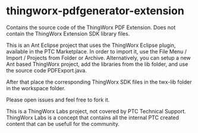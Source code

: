 # thingworx-pdfgenerator-extension
Contains the source code of the ThingWorx PDF Extension. Does not contain the ThingWorx Extension SDK library files.

This is an Ant Eclipse project that uses the ThingWorx Eclipse plugin, available in the PTC Marketplace.
In order to import it, use the File Menu / Import / Projects from Folder or Archive. Alternatively, you can setup a new Ant based ThingWorx project, add the libraries from the lib folder, and use the source code PDFExport.java.

After that place the corresponding ThingWorx SDK files in the twx-lib folder in the workspace folder.

Please open issues and feel free to fork it.

This is a ThingWorx Labs project, not covered by PTC Technical Support.
ThingWorx Labs is a concept that contains all the internal PTC created content that can be usefull for the community.
